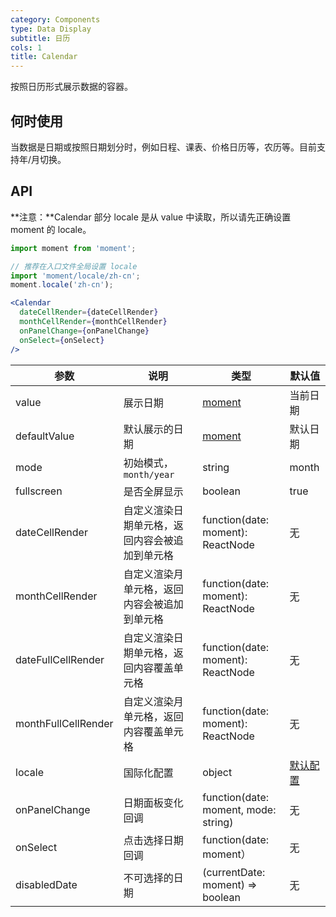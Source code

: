 ```yaml
---
category: Components
type: Data Display
subtitle: 日历
cols: 1
title: Calendar
---
```


按照日历形式展示数据的容器。

## 何时使用

当数据是日期或按照日期划分时，例如日程、课表、价格日历等，农历等。目前支持年/月切换。


## API

**注意：**Calendar 部分 locale 是从 value 中读取，所以请先正确设置 moment 的 locale。

```jsx
import moment from 'moment';

// 推荐在入口文件全局设置 locale
import 'moment/locale/zh-cn';
moment.locale('zh-cn');

<Calendar
  dateCellRender={dateCellRender}
  monthCellRender={monthCellRender}
  onPanelChange={onPanelChange}
  onSelect={onSelect}
/>
```

| 参数         | 说明           | 类型     | 默认值       |
|--------------|----------------|----------|--------------|
| value        | 展示日期       | [moment](http://momentjs.com/)     | 当前日期     |
| defaultValue | 默认展示的日期  | [moment](http://momentjs.com/)     | 默认日期     |
| mode         | 初始模式，`month/year` | string | month  |
| fullscreen   | 是否全屏显示   | boolean     | true         |
| dateCellRender      | 自定义渲染日期单元格，返回内容会被追加到单元格| function(date: moment): ReactNode   | 无 |
| monthCellRender     | 自定义渲染月单元格，返回内容会被追加到单元格  | function(date: moment): ReactNode   | 无 |
| dateFullCellRender  | 自定义渲染日期单元格，返回内容覆盖单元格| function(date: moment): ReactNode   | 无 |
| monthFullCellRender | 自定义渲染月单元格，返回内容覆盖单元格  | function(date: moment): ReactNode   | 无 |
| locale       | 国际化配置     | object   | [默认配置](https://github.com/ant-design/ant-design/blob/master/components/date-picker/locale/example.json)  |
| onPanelChange| 日期面板变化回调 | function(date: moment, mode: string) | 无 |
| onSelect     | 点击选择日期回调 | function(date: moment）              | 无 |
| disabledDate | 不可选择的日期 | (currentDate: moment) => boolean | 无 |
